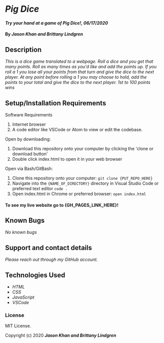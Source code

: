 # _Pig Dice_

#### _Try your hand at a game of Pig Dice!, 06/17/2020_

#### By _**Jason Khan and Brittany Lindgren**_

## Description

_This is a dice game translated to a webpage. Roll a dice and you get that many points. Roll as many times as you'd like and add the points up. If you roll a 1 you lose all your points from that turn and give the dice to the next player. At any point before rolling a 1 you may choose to hold, add the points to your total and give the dice to the next player. 1st to 100 points wins_

## Setup/Installation Requirements

Software Requirements
1. Internet browser
2. A code editor like VSCode or Atom to view or edit the codebase.

Open by downloading:
1. Download this repository onto your computer by clicking the 'clone or download button'
2. Double click index.html to open it in your web browser

Open via Bash/GitBash:
1. Clone this repository onto your computer:
`git clone {PUT_REPO_HERE}`
2. Navigate into the `{NAME_OF_DIRECTORY}` directory in Visual Studio Code or preferred text editor
`code .`
3. Open index.html in Chrome or preferred browser:
`open index.html`

#### To see my live website go to {GH_PAGES_LINK_HERE}!

## Known Bugs

_No known bugs_

## Support and contact details

_Please reach out through my GitHub account._

## Technologies Used

* _HTML_
* _CSS_
* _JavaScript_
* _VSCode_

### License

MIT License.

Copyright (c) 2020 **_Jason Khan and Brittany Lindgren_**
